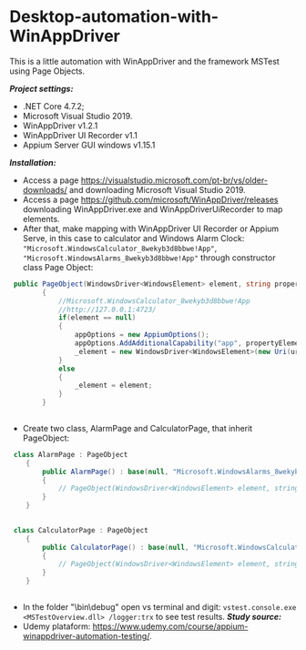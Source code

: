 # Desktop-automation-with-WinAppDriver
This is a little automation with WinAppDriver and the framework MSTest using Page Objects.

***Project settings:***
- .NET Core 4.7.2;
- Microsoft Visual Studio 2019.
- WinAppDriver v1.2.1
- WinAppDriver UI Recorder v1.1
- Appium Server GUI windows v1.15.1

***Installation:***
- Access a page https://visualstudio.microsoft.com/pt-br/vs/older-downloads/ and downloading Microsoft Visual Studio 2019.
- Access a page https://github.com/microsoft/WinAppDriver/releases downloading WinAppDriver.exe and WinAppDriverUiRecorder to map elements.
- After that, make mapping with WinAppDriver UI Recorder or Appium Serve, in this case to calculator and Windows Alarm Clock: ``` "Microsoft.WindowsCalculator_8wekyb3d8bbwe!App" ```, ``` "Microsoft.WindowsAlarms_8wekyb3d8bbwe!App" ``` through constructor class Page Object:
```C#
 public PageObject(WindowsDriver<WindowsElement> element, string propertyElement, string uriDriver)
        {
            //Microsoft.WindowsCalculator_8wekyb3d8bbwe!App
            //http://127.0.0.1:4723/
            if(element == null)
            {
                appOptions = new AppiumOptions();
                appOptions.AddAdditionalCapability("app", propertyElement);
                _element = new WindowsDriver<WindowsElement>(new Uri(uriDriver), appOptions);
            }
            else
            {
                _element = element;
            } 
        }
        
```
- Create two class, AlarmPage and CalculatorPage, that inherit PageObject:

```C#
 class AlarmPage : PageObject
    {
        public AlarmPage() : base(null, "Microsoft.WindowsAlarms_8wekyb3d8bbwe!App", "http://127.0.0.1:4723/")
        {
            // PageObject(WindowsDriver<WindowsElement> element, string propertyElement, string uriDriver)
        }
    }
        
```

```C#
 class CalculatorPage : PageObject
    {
        public CalculatorPage() : base(null, "Microsoft.WindowsCalculator_8wekyb3d8bbwe!App", "http://127.0.0.1:4723/")
        {
            // PageObject(WindowsDriver<WindowsElement> element, string propertyElement, string uriDriver)
        }
    }
        
```
- In the folder "\bin\debug\" open vs terminal and digit: ```vstest.console.exe <MSTestOverview.dll> /logger:trx``` to see test results.
***Study source:***
- Udemy plataform: https://www.udemy.com/course/appium-winappdriver-automation-testing/.

